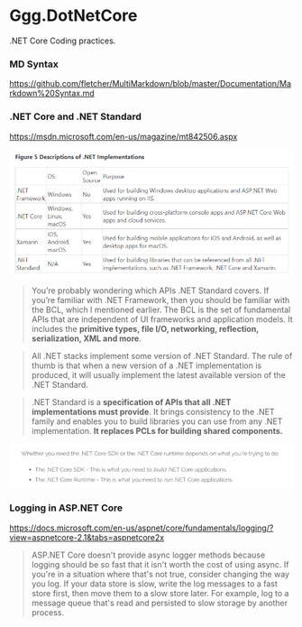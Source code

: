 # Ggg.DotNetCore
.NET Core Coding practices. 

### MD Syntax
https://github.com/fletcher/MultiMarkdown/blob/master/Documentation/Markdown%20Syntax.md

### .NET Core and .NET Standard
https://msdn.microsoft.com/en-us/magazine/mt842506.aspx

![](/notes/Descriptions%20of%20.NET%20Implementations.png?raw=true "Title")

> You’re probably wondering which APIs .NET Standard covers. If you’re familiar with .NET Framework, then you should be familiar with the BCL, which I mentioned earlier. The BCL is the set of fundamental APIs that are independent of UI frameworks and application models. It includes the **primitive types, file I/O, networking, reflection, serialization, XML and more**.

> All .NET stacks implement some version of .NET Standard. The rule of thumb is that when a new version of a .NET implementation is produced, it will usually implement the latest available version of the .NET Standard.

> .NET Standard is a **specification of APIs that all .NET implementations must provide**. It brings consistency to the .NET family and enables you to build libraries you can use from any .NET implementation. **It replaces PCLs for building shared components.**

![](/notes/.NET%20Core%20SDK%20or%20the%20.NET%20Core%20runtime.PNG "Title")

### Logging in ASP.NET Core
https://docs.microsoft.com/en-us/aspnet/core/fundamentals/logging/?view=aspnetcore-2.1&tabs=aspnetcore2x
> ASP.NET Core doesn't provide async logger methods because logging should 
be so fast that it isn't worth the cost of using async. If you're in a 
situation where that's not true, consider changing the way you log. If your 
data store is slow, write the log messages to a fast store first, then move them 
to a slow store later. For example, log to a message queue that's read and 
persisted to slow storage by another process.
